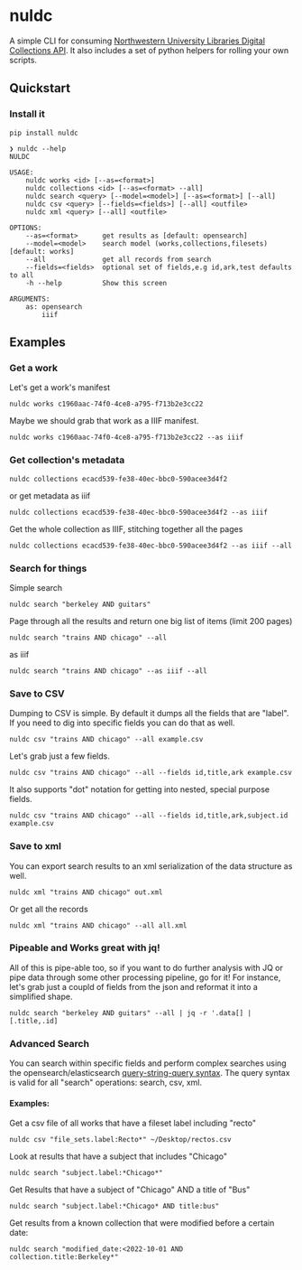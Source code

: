 # nuldc


A simple CLI for consuming [Northwestern University Libraries Digital Collections API](https://api.dc.library.northwestern.edu/). It also includes a set of python helpers for rolling your own scripts.

## Quickstart

### Install it

`pip install nuldc`


```
❯ nuldc --help
NULDC

USAGE:
    nuldc works <id> [--as=<format>]
    nuldc collections <id> [--as=<format> --all]
    nuldc search <query> [--model=<model>] [--as=<format>] [--all]
    nuldc csv <query> [--fields=<fields>] [--all] <outfile>
    nuldc xml <query> [--all] <outfile>

OPTIONS:
    --as=<format>      get results as [default: opensearch]
    --model=<model>    search model (works,collections,filesets) [default: works]
    --all              get all records from search
    --fields=<fields>  optional set of fields,e.g id,ark,test defaults to all
    -h --help          Show this screen

ARGUMENTS:
    as: opensearch
        iiif
```

## Examples

### Get a work

Let's get a work's manifest

`nuldc works c1960aac-74f0-4ce8-a795-f713b2e3cc22`

Maybe we should grab that work as a IIIF manifest.

`nuldc works c1960aac-74f0-4ce8-a795-f713b2e3cc22 --as iiif`

### Get collection's metadata

`nuldc collections ecacd539-fe38-40ec-bbc0-590acee3d4f2`

or get metadata  as iiif

`nuldc collections ecacd539-fe38-40ec-bbc0-590acee3d4f2 --as iiif`

Get the whole collection as IIIF, stitching together all the pages

`nuldc collections ecacd539-fe38-40ec-bbc0-590acee3d4f2 --as iiif --all`

### Search for things

Simple search

`nuldc search "berkeley AND guitars"`

Page through all the results and return one big list of items (limit 200 pages)

`nuldc search "trains AND chicago" --all`

as iiif

`nuldc search "trains AND chicago" --as iiif --all`

### Save to CSV

Dumping to CSV is simple. By default it dumps all the fields that are "label". If you need to dig into
specific fields you can do that as well. 

`nuldc csv "trains AND chicago" --all example.csv`

Let's grab just a few fields. 

`nuldc csv "trains AND chicago" --all --fields id,title,ark example.csv`

It also supports "dot" notation for getting into nested, special purpose fields.

`nuldc csv "trains AND chicago" --all --fields id,title,ark,subject.id example.csv`

### Save to xml

You can export search results to an xml serialization of the data structure as well.

`nuldc xml "trains AND chicago" out.xml`

Or get all the records

`nuldc xml "trains AND chicago" --all all.xml`

### Pipeable and Works great with jq!

All of this is pipe-able too, so if you want to do further analysis with JQ or pipe data through some other
processing pipeline, go for it! For instance, let's grab just a coupld of fields from the json and reformat it into 
a simplified shape.

`nuldc search "berkeley AND guitars" --all | jq -r '.data[] | [.title,.id]`


### Advanced Search

You can search within specific fields and perform complex searches using the opensearch/elasticsearch [query-string-query syntax](https://www.elastic.co/guide/en/elasticsearch/reference/current/query-dsl-query-string-query.html#query-string-syntax). The query syntax is valid for all "search" operations: search, csv, xml. 

#### Examples:

Get a csv file of all works that have a fileset label including "recto"

`nuldc csv "file_sets.label:Recto*" ~/Desktop/rectos.csv`

Look at results that have a subject that includes "Chicago"

`nuldc search "subject.label:*Chicago*"`

Get Results that have a subject of "Chicago" AND a title of "Bus"

`nuldc search "subject.label:*Chicago* AND title:bus"`

Get results from a known collection that were modified before a certain date:

`nuldc search "modified_date:<2022-10-01 AND collection.title:Berkeley*"`

